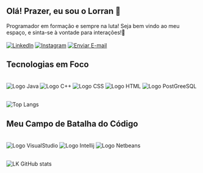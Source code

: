 ## Olá! Prazer, eu sou o Lorran 🖖
Programador em formação e sempre na luta! Seja bem vindo ao meu espaço, e sinta-se à vontade para interações!🫡 <br/><br/>
[![Linkedln](https://img.shields.io/badge/LinkedIn-0077B5?style=for-the-badge&logo=linkedin&logoColor=white)](https://www.linkedin.com/in/thelkdev)
[![Instagram](https://img.shields.io/badge/Instagram-E4405F?style=for-the-badge&logo=instagram&logoColor=white)](https://www.instagram.com/thelkdev?igsh=bWptaWZjMm54czF6)
<a href="mailto:lksf214@gmail.com"><img src="https://img.shields.io/badge/Gmail-D14836?style=for-the-badge&logo=gmail&logoColor=white" alt="Enviar E-mail"></a>

## Tecnologias em Foco
<div style="display: inline_block"><br/>
    <img align="center" alt="Logo Java" src="https://img.shields.io/badge/Java-ED8B00?style=for-the-badge&logo=openjdk&logoColor=white"/>
    <img align="center" alt="Logo C++ " src="https://img.shields.io/badge/C%2B%2B-00599C?style=for-the-badge&logo=c%2B%2B&logoColor=white"/>
    <img align="center" alt="Logo CSS" src="https://img.shields.io/badge/CSS3-1572B6?style=for-the-badge&logo=css3&logoColor=white"/>
    <img align="center" alt="Logo HTML" src="https://img.shields.io/badge/HTML5-E34F26?style=for-the-badge&logo=html5&logoColor=white"/>
    <img align="center" alt="Logo PostGreeSQL" src="https://img.shields.io/badge/PostgreSQL-316192?style=for-the-badge&logo=postgresql&logoColor=white"/>
</div><br/>

![Top Langs](https://github-readme-stats.vercel.app/api/top-langs/?username=TheLKDev&layout=compact)

##  Meu Campo de Batalha do Código
<div style="display: inline-block"></br>
<img align="center" alt="Logo VisualStudio" src="https://img.shields.io/badge/Visual_Studio-5C2D91?style=for-the-badge&logo=visual%20studio&logoColor=white"/>
<img align="center" alt="Logo Intellij" src="https://img.shields.io/badge/IntelliJ_IDEA-000000.svg?style=for-the-badge&logo=intellij-idea&logoColor=white"/>
<img align="center" alt="Logo Netbeans" src="https://img.shields.io/badge/apache%20netbeans-1B6AC6?style=for-the-badge&logo=apache%20netbeans%20IDE&logoColor=white"/>
</div><br/>
<br/>

![LK GitHub stats](https://github-readme-stats.vercel.app/api?username=TheLKDev&show_icons=true&theme=radical)
